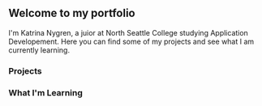 ## Welcome to my portfolio

I'm Katrina Nygren, a juior at North Seattle College studying Application Developement. Here you can find some of my projects and see what I am currently learning.
### Projects



### What I'm Learning


